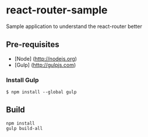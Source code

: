 # react-router-sample
Sample application to understand the react-router better
## Pre-requisites
* [Node] (http://nodejs.org) 
* [Gulp] (http://gulpjs.com)

### Install Gulp
```
$ npm install --global gulp
```

## Build
```
npm install
gulp build-all
```